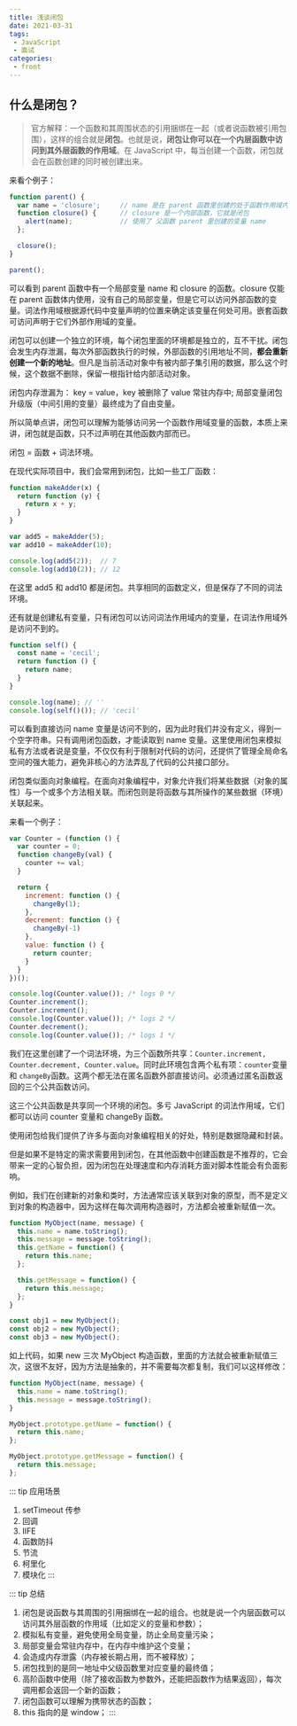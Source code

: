 ```yaml
---
title: 浅谈闭包
date: 2021-03-31
tags:
 - JavaScript
 - 面试
categories:
 - front
---
```


## 什么是闭包？

> 官方解释：一个函数和其周围状态的引用捆绑在一起（或者说函数被引用包围），这样的组合就是**闭包**。也就是说，**闭包让你可以在一个内层函数中访问到其外层函数的作用域**。在 JavaScript 中，每当创建一个函数，闭包就会在函数创建的同时被创建出来。

来看个例子：

```js
function parent() {
  var name = 'closure';     // name 是在 parent 函数里创建的处于函数作用域内的一个局部变量
  function closure() {      // closure 是一个内部函数，它就是闭包
    alert(name);            // 使用了 父函数 parent 里创建的变量 name
  };

  closure();
}

parent();
```

可以看到 parent 函数中有一个局部变量 name 和 closure 的函数。closure 仅能在 parent 函数体内使用，没有自己的局部变量，但是它可以访问外部函数的变量。词法作用域根据源代码中变量声明的位置来确定该变量在何处可用。嵌套函数可访问声明于它们外部作用域的变量。

闭包可以创建一个独立的环境，每个闭包里面的环境都是独立的，互不干扰。闭包会发生内存泄漏，每次外部函数执行的时候，外部函数的引用地址不同，**都会重新创建一个新的地址**。但凡是当前活动对象中有被内部子集引用的数据，那么这个时候，这个数据不删除，保留一根指针给内部活动对象。

闭包内存泄漏为： key = value，key 被删除了 value 常驻内存中; 局部变量闭包升级版（中间引用的变量）最终成为了自由变量。

所以简单点讲，闭包可以理解为能够访问另一个函数作用域变量的函数，本质上来讲，闭包就是函数，只不过声明在其他函数内部而已。

闭包 = 函数 + 词法环境。

在现代实际项目中，我们会常用到闭包，比如一些工厂函数：

```js
function makeAdder(x) {
  return function (y) {
    return x + y;
  }
}

var add5 = makeAdder(5);
var add10 = makeAdder(10);

console.log(add5(2));  // 7
console.log(add10(2)); // 12
```

在这里 add5 和 add10 都是闭包。共享相同的函数定义，但是保存了不同的词法环境。

还有就是创建私有变量，只有闭包可以访问词法作用域内的变量，在词法作用域外是访问不到的。

```js
function self() {
  const name = 'cecil';
  return function () {
    return name;
  }
}

console.log(name); // ''
console.log(self()()); // 'cecil'
```

可以看到直接访问 name 变量是访问不到的，因为此时我们并没有定义，得到一个空字符串。只有调用闭包函数，才能读取到 name 变量。这里使用闭包来模拟私有方法或者说是变量，不仅仅有利于限制对代码的访问，还提供了管理全局命名空间的强大能力，避免非核心的方法弄乱了代码的公共接口部分。

闭包类似面向对象编程。在面向对象编程中，对象允许我们将某些数据（对象的属性）与一个或多个方法相关联。而闭包则是将函数与其所操作的某些数据（环境）关联起来。

来看一个例子：

```js
var Counter = (function () {
  var counter = 0;
  function changeBy(val) {
    counter += val;
  }

  return {
    increment: function () {
      changeBy(1);
    },
    decrement: function () {
      changeBy(-1)
    },
    value: function () {
      return counter;
    }
  }
})();

console.log(Counter.value()); /* logs 0 */
Counter.increment();
Counter.increment();
console.log(Counter.value()); /* logs 2 */
Counter.decrement();
console.log(Counter.value()); /* logs 1 */
```

我们在这里创建了一个词法环境，为三个函数所共享：`Counter.increment, Counter.decrement, Counter.value`。同时此环境包含两个私有项：`counter`变量 和 `changeBy`函数。这两个都无法在匿名函数外部直接访问。必须通过匿名函数返回的三个公共函数访问。

这三个公共函数是共享同一个环境的闭包。多亏 JavaScript 的词法作用域，它们都可以访问 counter 变量和 changeBy 函数。

使用闭包给我们提供了许多与面向对象编程相关的好处，特别是数据隐藏和封装。

但是如果不是特定的需求需要用到闭包，在其他函数中创建函数是不推荐的，它会带来一定的心智负担，因为闭包在处理速度和内存消耗方面对脚本性能会有负面影响。

例如，我们在创建新的对象和类时，方法通常应该关联到对象的原型，而不是定义到对象的构造器中，因为这样在每次调用构造器时，方法都会被重新赋值一次。

```js
function MyObject(name, message) {
  this.name = name.toString();
  this.message = message.toString();
  this.getName = function() {
    return this.name;
  };

  this.getMessage = function() {
    return this.message;
  };
}

const obj1 = new MyObject();
const obj2 = new MyObject();
const obj3 = new MyObject();
```

如上代码，如果 new 三次 MyObject 构造函数，里面的方法就会被重新赋值三次，这很不友好，因为方法是抽象的，并不需要每次都复制，我们可以这样修改：

```js
function MyObject(name, message) {
  this.name = name.toString();
  this.message = message.toString();
}

MyObject.prototype.getName = function() {
  return this.name;
};

MyObject.prototype.getMessage = function() {
  return this.message;
};
```

::: tip 应用场景
1. setTimeout 传参
2. 回调
3. IIFE
4. 函数防抖
5. 节流
6. 柯里化
7. 模块化
:::

::: tip 总结
1. 闭包是说函数与其周围的引用捆绑在一起的组合。也就是说一个内层函数可以访问其外层函数的作用域（比如定义的变量和参数）；
2. 模拟私有变量，避免使用全局变量，防止全局变量污染；
3. 局部变量会常驻内存中，在内存中维护这个变量；
4. 会造成内存泄露（内存被长期占用，而不被释放）；
5. 闭包找到的是同一地址中父级函数里对应变量的最终值；
6. 高阶函数中使用（除了接收函数为参数外，还能把函数作为结果返回），每次调用都会返回一个新的函数；
7. 闭包函数可以理解为携带状态的函数；
8. this 指向的是 window；
:::